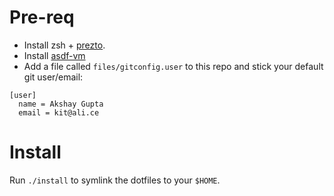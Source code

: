 # Pre-req

- Install zsh + [prezto](https://github.com/sorin-ionescu/prezto).
- Install [asdf-vm](https://asdf-vm.com)
- Add a file called `files/gitconfig.user` to this repo and stick your default git user/email:

```
[user]
  name = Akshay Gupta
  email = kit@ali.ce
```

# Install

Run `./install` to symlink the dotfiles to your `$HOME`.
